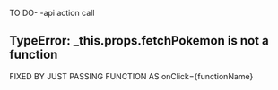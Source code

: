  TO DO-
-api action call










<!-- FIXED ERRORS -->

TypeError: _this.props.fetchPokemon is not a function
-----------------------------------------------
FIXED BY JUST PASSING FUNCTION AS onClick={functionName}

